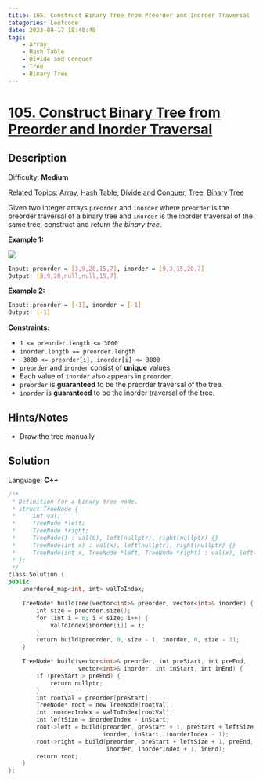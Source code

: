 ```yaml
---
title: 105. Construct Binary Tree from Preorder and Inorder Traversal
categories: Leetcode
date: 2023-08-17 18:40:48
tags:
    - Array
    - Hash Table
    - Divide and Conquer
    - Tree
    - Binary Tree
---
```


# [105\. Construct Binary Tree from Preorder and Inorder Traversal](https://leetcode.com/problems/construct-binary-tree-from-preorder-and-inorder-traversal/)

## Description

Difficulty: **Medium**

Related Topics: [Array](https://leetcode.com/tag/https://leetcode.com/tag/array//), [Hash Table](https://leetcode.com/tag/https://leetcode.com/tag/hash-table//), [Divide and Conquer](https://leetcode.com/tag/https://leetcode.com/tag/divide-and-conquer//), [Tree](https://leetcode.com/tag/https://leetcode.com/tag/tree//), [Binary Tree](https://leetcode.com/tag/https://leetcode.com/tag/binary-tree//)

Given two integer arrays `preorder` and `inorder` where `preorder` is the preorder traversal of a binary tree and `inorder` is the inorder traversal of the same tree, construct and return _the binary tree_.

**Example 1:**

![](https://assets.leetcode.com/uploads/2021/02/19/tree.jpg)

```bash
Input: preorder = [3,9,20,15,7], inorder = [9,3,15,20,7]
Output: [3,9,20,null,null,15,7]
```

**Example 2:**

```bash
Input: preorder = [-1], inorder = [-1]
Output: [-1]
```

**Constraints:**

* `1 <= preorder.length <= 3000`
* `inorder.length == preorder.length`
* `-3000 <= preorder[i], inorder[i] <= 3000`
* `preorder` and `inorder` consist of **unique** values.
* Each value of `inorder` also appears in `preorder`.
* `preorder` is **guaranteed** to be the preorder traversal of the tree.
* `inorder` is **guaranteed** to be the inorder traversal of the tree.

## Hints/Notes

* Draw the tree manually

## Solution

Language: **C++**

```C++
/**
 * Definition for a binary tree node.
 * struct TreeNode {
 *     int val;
 *     TreeNode *left;
 *     TreeNode *right;
 *     TreeNode() : val(0), left(nullptr), right(nullptr) {}
 *     TreeNode(int x) : val(x), left(nullptr), right(nullptr) {}
 *     TreeNode(int x, TreeNode *left, TreeNode *right) : val(x), left(left), right(right) {}
 * };
 */
class Solution {
public:
    unordered_map<int, int> valToIndex;

    TreeNode* buildTree(vector<int>& preorder, vector<int>& inorder) {
        int size = preorder.size();
        for (int i = 0; i < size; i++) {
            valToIndex[inorder[i]] = i;
        }
        return build(preorder, 0, size - 1, inorder, 0, size - 1);
    }

    TreeNode* build(vector<int>& preorder, int preStart, int preEnd,
                    vector<int>& inorder, int inStart, int inEnd) {
        if (preStart > preEnd) {
            return nullptr;
        }
        int rootVal = preorder[preStart];
        TreeNode* root = new TreeNode(rootVal);
        int inorderIndex = valToIndex[rootVal];
        int leftSize = inorderIndex - inStart;
        root->left = build(preorder, preStart + 1, preStart + leftSize,
                           inorder, inStart, inorderIndex - 1);
        root->right = build(preorder, preStart + leftSize + 1, preEnd,
                            inorder, inorderIndex + 1, inEnd);
        return root;
    }
};
```
